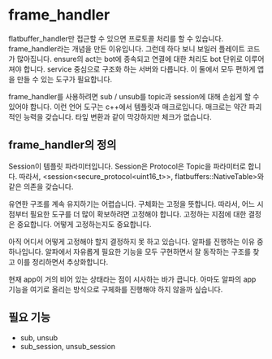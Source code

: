 # frame_handler

flatbuffer_handler만 접근할 수 있으면 프로토콜 처리를 할 수 있습니다. 
frame_handler라는 개념을 만든 이유입니다. 그런데 하다 보니 보일러 플레이트 코드가 
많아집니다. ensure의 act는 bot에 종속되고 연결에 대한 처리도 bot 단위로 
이루어져야 합니다. service 중심으로 구조화 하는 서버와 다릅니다. 
이 둘에서 모두 편하게 앱을 만들 수 있는 도구가 필요합니다. 

frame_handler를 사용하려면 sub / unsub를 topic과 session에 대해 손쉽게 할 수 
있어야 합니다. 이런 언어 도구는 c++에서 템플릿과 매크로입니다. 매크로는 
약간 파괴적인 능력을 갖습니다. 타잎 변환과 같이 막강하지만 체크가 없습니다. 

## frame_handler의 정의 

Session이 템플릿 파라미터입니다. Session은 Protocol은 Topic을 파라미터로 합니다. 
따라서, <session<secure_protocol<uint16_t>>, flatbuffers::NativeTable>와 같은 
의존을 갖습니다. 

유연한 구조를 계속 유지하기는 어렵습니다. 구체화는 고정을 뜻합니다. 따라서, 
어느 시점부터 필요한 도구를 더 많이 확보하려면 고정해야 합니다. 고정하는 지점에 
대한 결정은 중요합니다. 어떻게 고정하는지도 중요합니다.

아직 어디서 어떻게 고정해야 할지 결정하지 못 하고 있습니다. 알파를 진행하는 
이유 중 하나입니다. 알파에서 자유롭게 필요한 기능을 모두 구현하면서 
잘 동작하는 구조를 찾고 이를 정리하면서 추상화합니다. 

현재 app이 거의 비어 있는 상태라는 점이 시사하는 바가 큽니다. 아마도 
알파의 app 기능을 여기로 올리는 방식으로 구체화를 진행해야 하지 않을까 
싶습니다. 

## 필요 기능 

- sub, unsub 
- sub_session, unsub_session 

